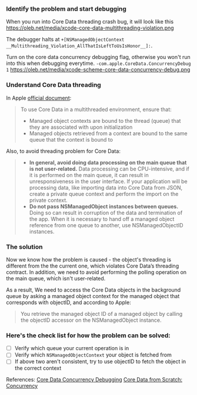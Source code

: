 ### Identify the problem and start debugging
When you run into Core Data threading crash bug, it will look like this
https://oleb.net/media/xcode-core-data-multithreading-violation.png

The debugger halts at `+[NSManagedObjectContext __Multithreading_Violation_AllThatIsLeftToUsIsHonor__]:`.

Turn on the core data concurrency debugging flag, otherwise you won't run into this when debugging everytime.
`-com.apple.CoreData.ConcurrencyDebug 1`
https://oleb.net/media/xcode-scheme-core-data-concurrency-debug.png

### Understand Core Data threading
In Apple [official document](https://developer.apple.com/documentation/coredata/using_core_data_in_the_background?language=objc):

> To use Core Data in a multithreaded environment, ensure that:
> - Managed object contexts are bound to the thread (queue) that they are associated with upon initialization
> - Managed objects retrieved from a context are bound to the same queue that the context is bound to

Also, to avoid threading problem for Core Data:
> - **In general, avoid doing data processing on the main queue that is not user-related.** 
Data processing can be CPU-intensive, and if it is performed on the main queue, it can result in unresponsiveness in the user interface. If your application will be processing data, like importing data into Core Data from JSON, create a private queue context and perform the import on the private context.
> - **Do not pass NSManagedObject instances between queues.** 
Doing so can result in corruption of the data and termination of the app. When it is necessary to hand off a managed object reference from one queue to another, use NSManagedObjectID instances.

### The solution
Now we know how the problem is caused - the object's threading is different from the the current one, which violates Core Data’s threading contract. In addition, we need to avoid performing the polling operation on the main queue, which isn't user-related.

As a result, We need to access the Core Data objects in the background queue by asking a managed object context for the managed object that corresponds with objectID, and according to Apple:

> You retrieve the managed object ID of a managed object by calling the objectID accessor on the NSManagedObject instance.

### Here's the check list for how the problem can be solved:
- [ ] Verify which queue your current operation is in
- [ ] Verify which `NSManagedObjectContext` your object is fetched from
- [ ] If above two aren't consistent, try to use objectID to fetch the object in the correct context

References:
[Core Data Concurrency Debugging](https://oleb.net/blog/2014/06/core-data-concurrency-debugging/)
[Core Data from Scratch: Concurrency](https://code.tutsplus.com/tutorials/core-data-from-scratch-concurrency--cms-22131)
